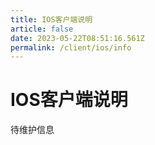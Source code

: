 ```yaml
---
title: IOS客户端说明
article: false
date: 2023-05-22T08:51:16.561Z
permalink: /client/ios/info
---
```


# IOS客户端说明

待维护信息

